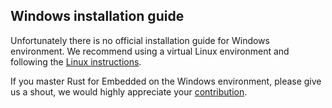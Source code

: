 ## Windows installation guide

Unfortunately there is no official installation guide for Windows environment. We recommend using a virtual Linux environment and following the [Linux instructions](./linux.md).

If you master Rust for Embedded on the Windows environment, please give us a shout, we would highly appreciate your [contribution](../call_for_contribution.md).
